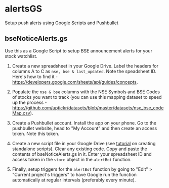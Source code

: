# alertsGS
Setup push alerts using Google Scripts and Pushbullet

## bseNoticeAlerts.gs
Use this as a Google Script to setup BSE announcement alerts for your stock watchlist.

1. Create a new spreadsheet in your Google Drive. Label the headers for columns A to C as `nse, bse & last_updated`. Note the speadsheet ID. Here's how to find it - https://developers.google.com/sheets/api/guides/concepts.

2. Populate the `nse & bse` columns with the NSE Symbols and BSE Codes of stocks you want to track (you can use this mapping dataset to speed up the process - https://github.com/uptickr/datasets/blob/master/datasets/nse_bse_codeMap.csv).

3. Create a Pushbullet account. Install the app on your phone. Go to the pushbullet website, head to "My Account" and then create an access token. Note this token.

4. Create a new script file in your Google Drive (see [tutorial](https://developers.google.com/apps-script/guides/standalone#creating_a_standalone_script) on creating standalone scripts). Clear any existing code. Copy and paste the contents of bseNoticeAlerts.gs in it. Enter your spreadsheet ID and access token in the `store` object in the `alertBot` function.

5. Finally, setup triggers for the `alertBot` function by going to "Edit" > "Current project's triggers" to have Google run the function automatically at regular intervals (preferably every minute).